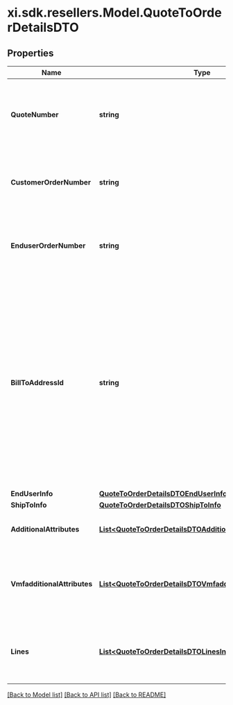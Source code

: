 # xi.sdk.resellers.Model.QuoteToOrderDetailsDTO

## Properties

Name | Type | Description | Notes
------------ | ------------- | ------------- | -------------
**QuoteNumber** | **string** | A unique identifier generated by Ingram Micro&#39;s CRM specific to each quote. | [optional] 
**CustomerOrderNumber** | **string** | The reseller&#39;s order number for reference in their system. | [optional] 
**EnduserOrderNumber** | **string** | The end customer&#39;s order number for reference in their system. | [optional] 
**BillToAddressId** | **string** | Suffix used to identify billing address. Created during onboarding. Resellers are provided with one or more address IDs depending on how many bill to addresses they need for various flooring companies they are using for credit. | [optional] 
**EndUserInfo** | [**QuoteToOrderDetailsDTOEndUserInfo**](QuoteToOrderDetailsDTOEndUserInfo.md) |  | [optional] 
**ShipToInfo** | [**QuoteToOrderDetailsDTOShipToInfo**](QuoteToOrderDetailsDTOShipToInfo.md) |  | [optional] 
**AdditionalAttributes** | [**List&lt;QuoteToOrderDetailsDTOAdditionalAttributesInner&gt;**](QuoteToOrderDetailsDTOAdditionalAttributesInner.md) | Additional order create attributes. | [optional] 
**VmfadditionalAttributes** | [**List&lt;QuoteToOrderDetailsDTOVmfadditionalAttributesInner&gt;**](QuoteToOrderDetailsDTOVmfadditionalAttributesInner.md) | The object containing the list of fields required at a header level by the vendor. | [optional] 
**Lines** | [**List&lt;QuoteToOrderDetailsDTOLinesInner&gt;**](QuoteToOrderDetailsDTOLinesInner.md) | The object containing the lines that require vendor mandatory fields. | [optional] 

[[Back to Model list]](../README.md#documentation-for-models) [[Back to API list]](../README.md#documentation-for-api-endpoints) [[Back to README]](../README.md)


